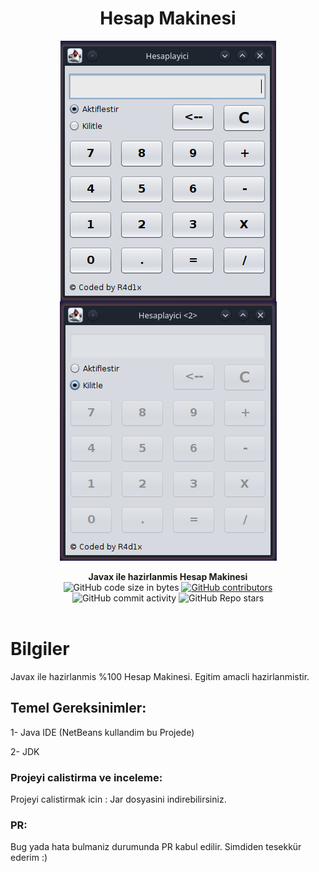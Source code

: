 
<div align="center">
<h1 align="center">Hesap Makinesi</h1>
<img align="center" alt="Görünüm" src="IMG/Screenshot.png" >
<img align="center" alt="Görünüm" src="IMG/Screenshot2.png" >
</div>
<br>


<div align="center">
  <strong>Javax ile hazirlanmis Hesap Makinesi</strong>
  <br>
  <img alt="GitHub code size in bytes" src="https://img.shields.io/github/languages/code-size/Saizzou/Javax_HesapMakinesi">
  <a href="https://github.com/Saizzou/Javax_HesapMakinesi/graphs/contributors"><img alt="GitHub contributors" src="https://img.shields.io/github/contributors/Saizzou/Javax_HesapMakinesi"></a>
  <img alt="GitHub commit activity" src="https://img.shields.io/github/commit-activity/m/Saizzou/Javax_HesapMakinesi">
  <img alt="GitHub Repo stars" src="https://img.shields.io/github/stars/Saizzou/Javax_HesapMakinesi">
</div>

<br />

# Bilgiler
Javax ile hazirlanmis %100 Hesap Makinesi. Egitim amacli hazirlanmistir.

## Temel Gereksinimler:

1- Java IDE (NetBeans kullandim bu Projede)

2- JDK


### Projeyi calistirma ve inceleme:

Projeyi calistirmak icin : Jar dosyasini indirebilirsiniz.

### PR:
Bug yada hata bulmaniz durumunda PR kabul edilir. Simdiden tesekkür ederim :)
